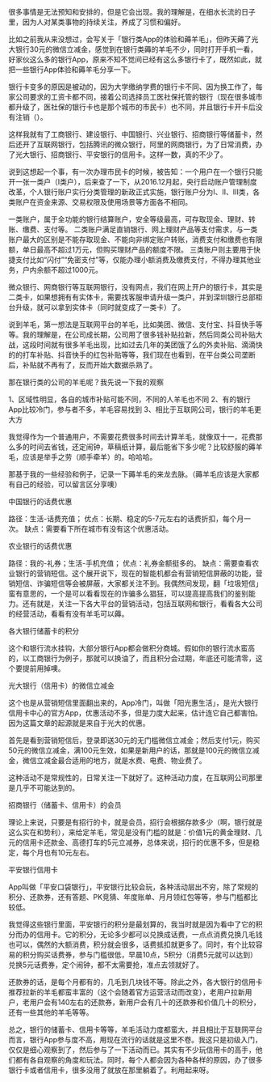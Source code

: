 很多事情是无法预知和安排的，但是它会出现。我的理解是，在细水长流的日子里，因为人对某类事物的持续关注，养成了习惯和偏好。

比如之前我从来没想过，会写关于「银行类App的体验和薅羊毛」，但昨天薅了光大银行30元的微信立减金，感觉到在银行类薅的羊毛不少，同时打开手机一看，好家伙这么多的银行App，原来不知不觉间已经有这么多银行卡了，既然如此，就把一些银行App体验和薅羊毛分享一下。

银行卡变多的原因是被动的，因为大学缴纳学费的银行卡不同、因为换工作了，每家公司要求的工资卡都不同，接着公司选择员工医社保托管的银行（现在很多城市都升级了，医社保的银行卡也是那个城市的市民卡）也不同，并且银行卡开卡后没有注销（）。

这样我就有了工商银行、建设银行、中国银行、兴业银行、招商银行等储蓄卡，然后还开了互联网银行，包括腾讯的微众银行，阿里的网商银行，为了日常消费，办了光大银行、招商银行、平安银行的信用卡。这样一数，真的不少了。

说到这想起一个事，有一次办理市民卡的时候，被告知：一个用户在一个银行只能开一张一类户（Ⅰ类户），后来查了一下，从2016.12月起，央行启动账户管理制度改革，个人银行账户实行分类管理的新政正式实施，银行账户分为Ⅰ、Ⅱ、Ⅲ类，各类账户在资金来源、交易权限及使用场景等方面各不相同。

一类账户，属于全功能的银行结算账户，安全等级最高，可存取现金、理财、转账、缴费、支付等。
二类账户满足直销银行、网上理财产品等支付需求，与一类账户最大的区别是不能存取现金、不能向非绑定账户转账，消费支付和缴费也有限额，单日最高不超过1万元，但购买理财产品的额度不限。
三类账户则主要用于快捷支付比如“闪付”“免密支付”等，仅能办理小额消费及缴费支付，不得办理其他业务，户内余额不超过1000元。

微众银行、网商银行等互联网银行，没有网点，我们在网上开户的银行卡，其实是二类卡，如果想拥有有实体卡，需要找客服申请升级一类户，并到深圳银行总部柜台升级，就可以拿到实体卡（同时就变成了一类卡）了。

说到羊毛，第一想法是互联网平台的羊毛，比如美团、微信、支付宝、抖音快手等等。我的理解是，在公司成长期，公司用了很多钱补贴拉新，然后同类公司补贴大战，这段时间就有很多羊毛出现，比如过去几年的美团饿了么的外卖补贴、滴滴快的的打车补贴、抖音快手的红包补贴等等，我们现在也看到，在平台类公司垄断后，补贴就不再有了，反而开始大数据杀熟了。

那在银行类的公司的羊毛呢？我先说一下我的观察

1、区域性明显，各自的城市补贴可能不同，不同的人羊毛也不同
2、有的银行App比较冷门，参与者不多，羊毛容易找到
3、相比于互联网公司，银行的羊毛更大方

我觉得作为一个普通用户，不需要花费很多时间去计算羊毛，就像双十一，花费那么多的时间去省钱，还定闹钟，草稿纸计算，最后能省下多少呢？比较舒服的薅羊毛，应该是举手之劳（顺手牵羊）的。哈哈哈。

那基于我的一些经验和例子，记录一下薅羊毛的来龙去脉。（薅羊毛应该是大家都有自己的经验，可以留言区分享噢）

中国银行的话费优惠

路径：生活-话费充值；
优点：长期、稳定的5-7元左右的话费折扣，每个月一次。
缺点：需要看下所在城市有没有这个优惠活动。


农业银行的话费优惠

路径：我的-礼券；生活-手机充值；
优点：礼券金额挺多的。
缺点：需要查看农业银行的营销短信。这个展开说下，现在的智能机都会有营销短信屏蔽的功能，营销短信、诈骗短信等会被屏蔽，大家都关注不到。我偶然间发现，翻「垃圾短信」蛮有意思的，一个是可以看看现在的诈骗多么猖狂，可以提高提高我们的鉴别能力。还有就是，关注一下各大平台的营销活动，包括互联网和银行，看看各大公司的经营活动，看看有没有羊毛可以薅。

各大银行储蓄卡的积分

这个和银行流水挂钩，大部分银行App都会做积分商城。假如你的银行流水蛮高的，以工商银行为例子，那就可以换油了，而且积分会过期，年底还可能清零，这个要提前用掉噢。

光大银行（信用卡）的微信立减金

这个也是从营销短信里面翻出来的，App冷门，叫做「阳光惠生活」，是光大银行信用卡中心的官方App，优惠活动不多，但是力度大起来，估计连它自己都害怕。因为这篇文章的起源就是来自于光大的优惠。

首先是看到营销短信后，登录即送30元的无门槛微信立减金；然后支付1元，购买50元的微信立减金，满100元生效，如果是新用户的话，那就是100元的微信立减金，微信立减金最合适用的地方，就是水费、电费、物业费了。

这种活动不是常规性的，日常关注一下就好了。这种活动力度，在互联网公司那里是几乎不可能达到的。

招商银行（储蓄卡、信用卡）的会员

理论上来说，只要是有招行的卡，就是会员，招行会根据存款多少（啊，银行就是这么实在和势利），来给定羊毛，常见是没有门槛的就是：价值1元的黄金理财、几元的信用卡还款金、高德打车的5元立减券，总体来说，招行的优惠不多，但是稳定，每个月也有10元左右。

平安银行信用卡

App叫做「平安口袋银行」，平安银行比较会玩，各种活动层出不穷，除了常规的积分、还款券，还有答题、PK竞猜、年度账单、月月领红包等等，参与门槛都比较低。

我觉得这些银行里面，平安银行的积分是最划算的，我当时就是因为看中了它的积分而办的信用卡。它的积分，无论多少都可以兑换成话费，一点点消费兑换几毛钱也可以，偶然的大额消费，积分就会很多，话费抵扣就更多了。同时，有个比较容易的积分购买话费券，参与门槛很低，早晨10点，5积分（消费5元就可以达到）兑换5元话费券，定个闹钟，都不太需要抢，准点去领就好了。

还款券的话，是每个月都有的，几毛到几块钱不等。除此之外，各大银行的信用卡推荐拉新的羊毛都蛮丰富的（这个会随着官方运营活动而改变），老用户拉新用户，老用户会有140左右的还款券，新用户会有几十的还款券和价值几十的积分，还有一些其他的羊毛等等。

总之，银行的储蓄卡、信用卡等等，羊毛活动力度都蛮大，并且相比于互联网平台而言，银行App参与度不高，用现在流行的话就是这里不卷。我这只是初级入门，仅仅是细心观察到了，然后参与了一下活动而已。其实有不少玩信用卡的高手，他们都有各自观察的角度和玩法。同时，每个人都会因为各种各样的原因，办了很多银行卡或者信用卡，很多没用了就放在那里躺着了。利用起来呀。